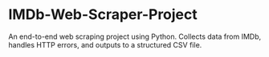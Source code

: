 # IMDb-Web-Scraper-Project
An end-to-end web scraping project using Python. Collects data from IMDb, handles HTTP errors, and outputs to a structured CSV file.
